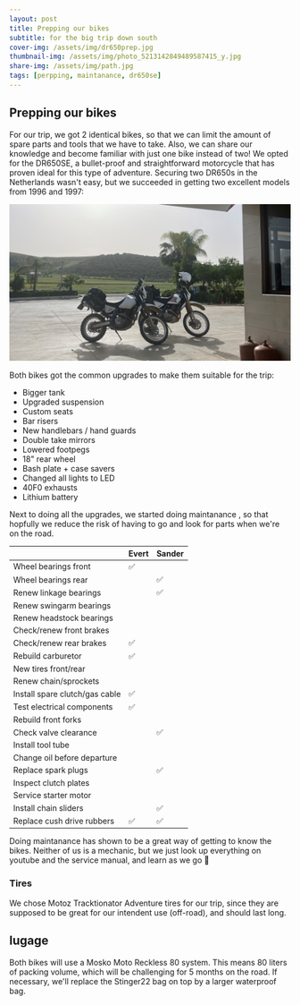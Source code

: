 ```yaml
---
layout: post
title: Prepping our bikes
subtitle: for the big trip down south
cover-img: /assets/img/dr650prep.jpg
thumbnail-img: /assets/img/photo_5213142849489587415_y.jpg
share-img: /assets/img/path.jpg
tags: [perpping, maintanance, dr650se]
---
```


## Prepping our bikes

For our trip, we got 2 identical bikes, so that we can limit the amount of spare parts and tools that we have to take. Also, we can share our knowledge and become familiar with just one bike instead of two! We opted for the DR650SE, a bullet-proof and straightforward motorcycle that has proven ideal for this type of adventure. Securing two DR650s in the Netherlands wasn't easy, but we succeeded in getting two excellent models from 1996 and 1997:

![DR650SE](/assets/img/DR650.jpg)

Both bikes got the common upgrades to make them suitable for the trip:

- Bigger tank
- Upgraded suspension
- Custom seats
- Bar risers
- New handlebars / hand guards
- Double take mirrors
- Lowered footpegs
- 18" rear wheel
- Bash plate + case savers
- Changed all lights to LED
- 40F0 exhausts
- Lithium battery

Next to doing all the upgrades, we started doing maintanance , so that hopfully we reduce the risk of having to go and look for parts when we're on the road. 

|                                            | Evert | Sander |
|---------------------------------------------|------|------|
| Wheel bearings front                        |  ✅    |      |
| Wheel bearings rear                         |      | ✅      |
| Renew linkage bearings                  |      |  ✅    |
| Renew swingarm bearings                           |      |      |
| Renew headstock bearings                          |      |      |
| Check/renew front brakes                    |      |      |
| Check/renew rear brakes                     |  ✅     |      |
| Rebuild carburetor                    |   ✅    |      |
| New tires front/rear                      |      |      |
| Renew chain/sprockets                 |      |      |
| Install spare clutch/gas cable              |  ✅     |      |
| Test electrical components                  |  ✅     |      |
| Rebuild front forks                    |      |      |
| Check valve clearance                       |      |   ✅    |
| Install tool tube                           |      |      |
| Change oil before departure                 |      |      |
| Replace spark plugs                         |      |   ✅    |
| Inspect clutch plates                       |      |      |
| Service starter motor                       |      |      |
| Install chain sliders                       |      |   ✅    |
| Replace cush drive rubbers                  |  ✅     |   ✅    |


Doing maintanance has shown to be a great way of getting to know the bikes. Neither of us is a mechanic, but we just look up everything on youtube and the service manual, and learn as we go 💪 

### Tires 

We chose Motoz Tracktionator Adventure tires for our trip, since they are supposed to be great for our intendent use (off-road), and should last long. 

## lugage

Both bikes will use a Mosko Moto Reckless 80 system. This means 80 liters of packing volume, which will be challenging for 5 months on the road. If necessary, we'll replace the Stinger22 bag on top by a larger waterproof bag.
